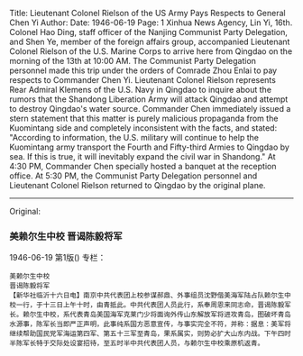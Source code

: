 Title: Lieutenant Colonel Rielson of the US Army Pays Respects to General Chen Yi
Author:
Date: 1946-06-19
Page: 1
Xinhua News Agency, Lin Yi, 16th. Colonel Hao Ding, staff officer of the Nanjing Communist Party Delegation, and Shen Ye, member of the foreign affairs group, accompanied Lieutenant Colonel Rielson of the U.S. Marine Corps to arrive here from Qingdao on the morning of the 13th at 10:00 AM. The Communist Party Delegation personnel made this trip under the orders of Comrade Zhou Enlai to pay respects to Commander Chen Yi. Lieutenant Colonel Rielson represents Rear Admiral Klemens of the U.S. Navy in Qingdao to inquire about the rumors that the Shandong Liberation Army will attack Qingdao and attempt to destroy Qingdao's water source. Commander Chen immediately issued a stern statement that this matter is purely malicious propaganda from the Kuomintang side and completely inconsistent with the facts, and stated: "According to information, the U.S. military will continue to help the Kuomintang army transport the Fourth and Fifty-third Armies to Qingdao by sea. If this is true, it will inevitably expand the civil war in Shandong." At 4:30 PM, Commander Chen specially hosted a banquet at the reception office. At 5:30 PM, the Communist Party Delegation personnel and Lieutenant Colonel Rielson returned to Qingdao by the original plane.



<hr /> 

Original: 


### 美赖尔生中校  晋谒陈毅将军

1946-06-19
第1版()
专栏：

    美赖尔生中校
    晋谒陈毅将军
    【新华社临沂十六日电】南京中共代表团上校参谋郝鼎、外事组员沈野偕美海军陆占队赖尔生中校一行，于十三日上午十时，由青抵此。中共代表团人员此行，系奉周恩来同志命，晋谒陈毅军长。赖尔生中校，系代表青岛美国海军克莱门少将面询外传山东解放军将进攻青岛，图破坏青岛水源事，陈军长当即严正声明，此事纯系国方恶意宣传，与事实完全不符，并称：据息：美军将继续帮助国民党军海运第四军、第五十三军至青岛，果系属实，则势必扩大山东内战。下午四时半陈军长特于交际处设宴招待，至五时半中共代表团人员，与赖尔生中校乘原机返青。

